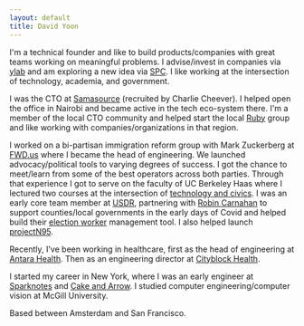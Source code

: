 ```yaml
---
layout: default
title: David Yoon
---
```



I'm a technical founder and like to build products/companies with great teams working on meaningful problems. I advise/invest in companies via [ylab](mailto:hello@ylab.co) and am exploring a new idea via [SPC](https://www.southparkcommons.com/). I like working at the intersection of technology, academia, and government.

I was the CTO at [Samasource](https://sama.com) (recruited by Charlie Cheever). I helped open the office in Nairobi and became active in the tech eco-system there. I'm a member of the local CTO community and helped start the local [Ruby](https://github.com/nairuby) group and like working with companies/organizations in that region.

I worked on a bi-partisan immigration reform group with Mark Zuckerberg at [FWD.us](https://www.theguardian.com/world/2013/apr/11/mark-zuckerberg-launches-immigration-group) where I became the head of engineering. We launched advocacy/political tools to varying degrees of success. I got the chance to meet/learn from some of the best operators across both parties. Through that experience I got to serve on the faculty of UC Berkeley Haas where I lectured two courses at the intersection of [technology and civics](https://haas.berkeley.edu/wp-content/uploads/Syllabus-UGBA39E-Civic-Technology.pdf). I was an early core team member at [USDR](https://www.usdigitalresponse.org/), partnering with [Robin Carnahan](https://en.wikipedia.org/wiki/Robin_Carnahan) to support counties/local governments in the early days of Covid and helped build their [election worker](https://www.usdigitalresponse.org/case-studies/automating-harris-countys-student-election-clerk-program) management tool. I also helped launch [projectN95](https://www.newyorker.com/news/letter-from-trumps-washington/the-coronavirus-and-how-the-united-states-ended-up-with-nurses-wearing-garbage-bags).

Recently, I've been working in healthcare, first as the head of engineering at [Antara Health](https://www.notboring.co/p/antara-health-natively-integrated). Then as an engineering director at [Cityblock Health](https://www.cityblock.com/). 

I started my career in New York, where I was an early engineer at [Sparknotes](http://sparknotes.com) and [Cake and Arrow](https://cakeandarrow.com/). I studied computer engineering/computer vision at McGill University.

Based between Amsterdam and San Francisco.

